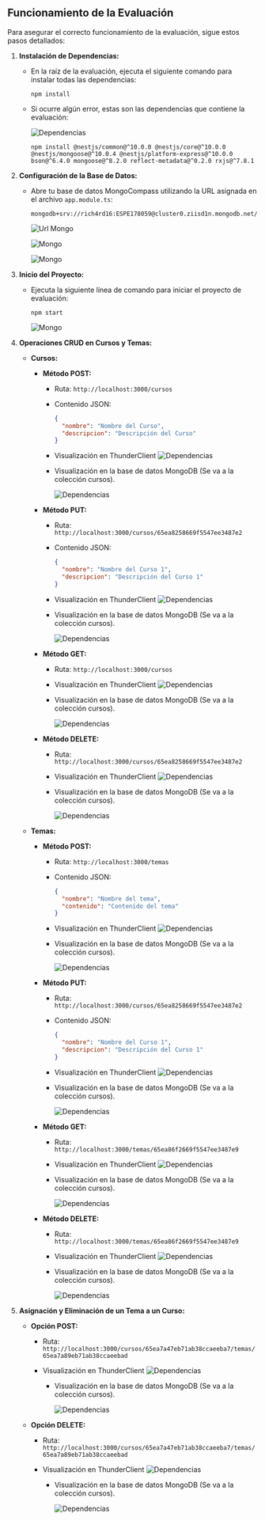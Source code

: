 ## Funcionamiento de la Evaluación

Para asegurar el correcto funcionamiento de la evaluación, sigue estos pasos detallados:

1. **Instalación de Dependencias:**
   - En la raíz de la evaluación, ejecuta el siguiente comando para instalar todas las dependencias:
     ```
     npm install
     ```
   - Si ocurre algún error, estas son las dependencias que contiene la evaluación:

     ![Dependencias](img/Dependencias.png)

     ```
     npm install @nestjs/common@^10.0.0 @nestjs/core@^10.0.0 @nestjs/mongoose@^10.0.4 @nestjs/platform-express@^10.0.0 bson@^6.4.0 mongoose@^8.2.0 reflect-metadata@^0.2.0 rxjs@^7.8.1
     ```

2. **Configuración de la Base de Datos:**
   - Abre tu base de datos MongoCompass utilizando la URL asignada en el archivo `app.module.ts`:
     ```
     mongodb+srv://rich4rd16:ESPE178059@cluster0.ziisd1n.mongodb.net/ecommerce
     ```

      ![Url Mongo](img/Url_MongoDB.png)

      ![Mongo](img/MongoDB1.png)

      ![Mongo](img/MongoDB.png)

3. **Inicio del Proyecto:**
   - Ejecuta la siguiente línea de comando para iniciar el proyecto de evaluación:
     ```
     npm start
     ```
      ![Mongo](img/npm_start.PNG)
4. **Operaciones CRUD en Cursos y Temas:**
   
   - **Cursos:**
     - **Método POST:**
       - Ruta: `http://localhost:3000/cursos`
       - Contenido JSON:
         ```json
         {
           "nombre": "Nombre del Curso",
           "descripcion": "Descripción del Curso"
         }
         ```
        - Visualización en ThunderClient
         ![Dependencias](img/Post_Cursos.png)

        - Visualización en la base de datos MongoDB (Se va a la colección cursos).
          
          ![Dependencias](img/Post_Cursos_MongoDB.png)

     - **Método PUT:**
       - Ruta: `http://localhost:3000/cursos/65ea8258669f5547ee3487e2`
       - Contenido JSON:
         ```json
         {
           "nombre": "Nombre del Curso 1",
           "descripcion": "Descripción del Curso 1"
         }
         ```
        - Visualización en ThunderClient
         ![Dependencias](img/Put_Cursos.png)

        - Visualización en la base de datos MongoDB (Se va a la colección cursos).
          
          ![Dependencias](img/Put_Cursos_MongoDB.png)
     - **Método GET:**
       - Ruta: `http://localhost:3000/cursos`
       - Visualización en ThunderClient
         ![Dependencias](img/Get_Cursos.png)

        - Visualización en la base de datos MongoDB (Se va a la colección cursos).
          
          ![Dependencias](img/Get_Cursos_MongoDB.png) 
     - **Método DELETE:**
       - Ruta: `http://localhost:3000/cursos/65ea8258669f5547ee3487e2`
       - Visualización en ThunderClient
         ![Dependencias](img/Delete_Cursos.png)

        - Visualización en la base de datos MongoDB (Se va a la colección cursos).
          
          ![Dependencias](img/Delete_Cursos_MongoDB.png) 
   
   - **Temas:**
     - **Método POST:**
       - Ruta: `http://localhost:3000/temas`
       - Contenido JSON:
         ```json
         {
           "nombre": "Nombre del tema",
           "contenido": "Contenido del tema"
         }
         ```
       - Visualización en ThunderClient
         ![Dependencias](img/Post_Temas.png)

        - Visualización en la base de datos MongoDB (Se va a la colección cursos).
          
          ![Dependencias](img/Post_Temas_MongoDB.png)  
     - **Método PUT:**
       - Ruta: `http://localhost:3000/cursos/65ea8258669f5547ee3487e2`
       - Contenido JSON:
         ```json
         {
           "nombre": "Nombre del Curso 1",
           "descripcion": "Descripción del Curso 1"
         }
         ```
       - Visualización en ThunderClient
         ![Dependencias](img/Put_Temas.png)

        - Visualización en la base de datos MongoDB (Se va a la colección cursos).
          
          ![Dependencias](img/Put_Temas_MongoDB.png)    
     - **Método GET:**
       - Ruta: `http://localhost:3000/temas/65ea86f2669f5547ee3487e9`
       - Visualización en ThunderClient
         ![Dependencias](img/Get_Temas.png)

        - Visualización en la base de datos MongoDB (Se va a la colección cursos).
          
          ![Dependencias](img/Get_Temas_MongoDB.png)   
     - **Método DELETE:**
       - Ruta: `http://localhost:3000/temas/65ea86f2669f5547ee3487e9`
       - Visualización en ThunderClient
         ![Dependencias](img/Delete_Temas.png)

        - Visualización en la base de datos MongoDB (Se va a la colección cursos).
          
          ![Dependencias](img/Delete_Temas_MongoDB.png)   
   
5. **Asignación y Eliminación de un Tema a un Curso:**
   - **Opción POST:**
     - Ruta: `http://localhost:3000/cursos/65ea7a47eb71ab38ccaeeba7/temas/65ea7a89eb71ab38ccaeebad`
     - Visualización en ThunderClient
         ![Dependencias](img/Post_Cursos_Temas.png)

        - Visualización en la base de datos MongoDB (Se va a la colección cursos).
          
          ![Dependencias](img/Post_Cursos_Temas_MongoDB.png)   
   - **Opción DELETE:**
     - Ruta: `http://localhost:3000/cursos/65ea7a47eb71ab38ccaeeba7/temas/65ea7a89eb71ab38ccaeebad`
     - Visualización en ThunderClient
         ![Dependencias](img/Delete_Cursos_Temas.png)

        - Visualización en la base de datos MongoDB (Se va a la colección cursos).
          
          ![Dependencias](img/Delete_Cursos_Temas_MongoDB.png)    

